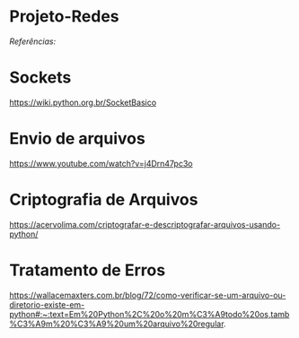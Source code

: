 # Projeto-Redes

_Referências:_

# Sockets

https://wiki.python.org.br/SocketBasico

# Envio de arquivos

https://www.youtube.com/watch?v=j4Drn47pc3o

# Criptografia de Arquivos

https://acervolima.com/criptografar-e-descriptografar-arquivos-usando-python/

# Tratamento de Erros

https://wallacemaxters.com.br/blog/72/como-verificar-se-um-arquivo-ou-diretorio-existe-em-python#:~:text=Em%20Python%2C%20o%20m%C3%A9todo%20os,tamb%C3%A9m%20%C3%A9%20um%20arquivo%20regular.
